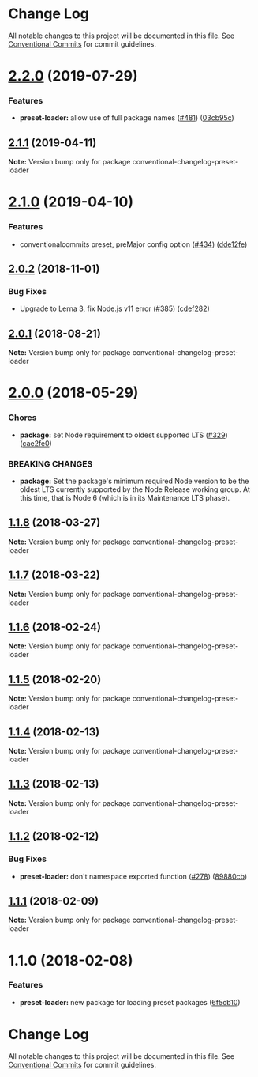 # Change Log

All notable changes to this project will be documented in this file.
See [Conventional Commits](https://conventionalcommits.org) for commit guidelines.

# [2.2.0](https://github.com/conventional-changelog/conventional-changelog/compare/conventional-changelog-preset-loader@2.1.1...conventional-changelog-preset-loader@2.2.0) (2019-07-29)


### Features

* **preset-loader:** allow use of full package names ([#481](https://github.com/conventional-changelog/conventional-changelog/issues/481)) ([03cb95c](https://github.com/conventional-changelog/conventional-changelog/commit/03cb95c))





## [2.1.1](https://github.com/conventional-changelog/conventional-changelog/compare/conventional-changelog-preset-loader@2.1.0...conventional-changelog-preset-loader@2.1.1) (2019-04-11)

**Note:** Version bump only for package conventional-changelog-preset-loader





# [2.1.0](https://github.com/conventional-changelog/conventional-changelog/compare/conventional-changelog-preset-loader@2.0.2...conventional-changelog-preset-loader@2.1.0) (2019-04-10)


### Features

* conventionalcommits preset, preMajor config option ([#434](https://github.com/conventional-changelog/conventional-changelog/issues/434)) ([dde12fe](https://github.com/conventional-changelog/conventional-changelog/commit/dde12fe))





## [2.0.2](https://github.com/conventional-changelog/conventional-changelog/compare/conventional-changelog-preset-loader@2.0.1...conventional-changelog-preset-loader@2.0.2) (2018-11-01)


### Bug Fixes

* Upgrade to Lerna 3, fix Node.js v11 error ([#385](https://github.com/conventional-changelog/conventional-changelog/issues/385)) ([cdef282](https://github.com/conventional-changelog/conventional-changelog/commit/cdef282))





<a name="2.0.1"></a>
## [2.0.1](https://github.com/conventional-changelog/conventional-changelog/compare/conventional-changelog-preset-loader@2.0.0...conventional-changelog-preset-loader@2.0.1) (2018-08-21)




**Note:** Version bump only for package conventional-changelog-preset-loader

<a name="2.0.0"></a>
# [2.0.0](https://github.com/conventional-changelog/conventional-changelog/compare/conventional-changelog-preset-loader@1.1.8...conventional-changelog-preset-loader@2.0.0) (2018-05-29)


### Chores

* **package:** set Node requirement to oldest supported LTS ([#329](https://github.com/conventional-changelog/conventional-changelog/issues/329)) ([cae2fe0](https://github.com/conventional-changelog/conventional-changelog/commit/cae2fe0))


### BREAKING CHANGES

* **package:** Set the package's minimum required Node version to be the oldest LTS
currently supported by the Node Release working group. At this time,
that is Node 6 (which is in its Maintenance LTS phase).




<a name="1.1.8"></a>
## [1.1.8](https://github.com/conventional-changelog/conventional-changelog/compare/conventional-changelog-preset-loader@1.1.7...conventional-changelog-preset-loader@1.1.8) (2018-03-27)




**Note:** Version bump only for package conventional-changelog-preset-loader

<a name="1.1.7"></a>
## [1.1.7](https://github.com/conventional-changelog/conventional-changelog/compare/conventional-changelog-preset-loader@1.1.6...conventional-changelog-preset-loader@1.1.7) (2018-03-22)




**Note:** Version bump only for package conventional-changelog-preset-loader

<a name="1.1.6"></a>
## [1.1.6](https://github.com/conventional-changelog/conventional-changelog/compare/conventional-changelog-preset-loader@1.1.5...conventional-changelog-preset-loader@1.1.6) (2018-02-24)




**Note:** Version bump only for package conventional-changelog-preset-loader

<a name="1.1.5"></a>
## [1.1.5](https://github.com/conventional-changelog/conventional-changelog/compare/conventional-changelog-preset-loader@1.1.4...conventional-changelog-preset-loader@1.1.5) (2018-02-20)




**Note:** Version bump only for package conventional-changelog-preset-loader

<a name="1.1.4"></a>
## [1.1.4](https://github.com/conventional-changelog/conventional-changelog/compare/conventional-changelog-preset-loader@1.1.3...conventional-changelog-preset-loader@1.1.4) (2018-02-13)




**Note:** Version bump only for package conventional-changelog-preset-loader

<a name="1.1.3"></a>
## [1.1.3](https://github.com/conventional-changelog/conventional-changelog/compare/conventional-changelog-preset-loader@1.1.2...conventional-changelog-preset-loader@1.1.3) (2018-02-13)




**Note:** Version bump only for package conventional-changelog-preset-loader

<a name="1.1.2"></a>
## [1.1.2](https://github.com/conventional-changelog/conventional-changelog/compare/conventional-changelog-preset-loader@1.1.1...conventional-changelog-preset-loader@1.1.2) (2018-02-12)


### Bug Fixes

* **preset-loader:** don't namespace exported function ([#278](https://github.com/conventional-changelog/conventional-changelog/issues/278)) ([89880cb](https://github.com/conventional-changelog/conventional-changelog/commit/89880cb))




<a name="1.1.1"></a>
## [1.1.1](https://github.com/conventional-changelog/conventional-changelog/compare/conventional-changelog-preset-loader@1.1.0...conventional-changelog-preset-loader@1.1.1) (2018-02-09)




**Note:** Version bump only for package conventional-changelog-preset-loader

<a name="1.1.0"></a>
# 1.1.0 (2018-02-08)


### Features

* **preset-loader:** new package for loading preset packages ([6f5cb10](https://github.com/conventional-changelog/conventional-changelog/commit/6f5cb10))




# Change Log

All notable changes to this project will be documented in this file.
See [Conventional Commits](https://conventionalcommits.org) for commit guidelines.
